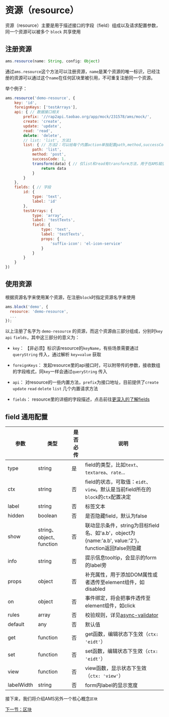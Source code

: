 # 资源（resource）

资源（resource）主要是用于描述接口的字段（field）组成以及请求配置参数，同一个资源可以被多个 `block` 共享使用

<ClientOnly>
<scrimba href="https://scrimba.com/c/cV8vRKuR" title="字段和区块" />
</ClientOnly>

## 注册资源

```js
ams.resource(name: String, config: Object)
```
通过`ams.resource`这个方法可以注册资源，`name`是某个资源的唯一标识，已经注册的资源可以通过这个`name`在任何区块里被引用，不可重复注册同一个资源。

举个例子：

```js
ams.resource('demo-resource', {
    key: 'id',
    foreignKeys: ['testArrays'],
    api: { // 数据接口相关
        prefix: '//rap2api.taobao.org/app/mock/231578/ams/mock/',
        create: 'create',
        update: 'update',
        read: 'read',
        delete: 'delete',
        // list: 'list', 方法1
        list: { // 方法2：可以给每个内置action单独配置path,method,successCode等
            path: 'list',
            method: 'post',
            successCode: 1,
            transform(data) { // 仅list和read有transform方法，用于在AMS赋值给区块前，转化接口返回数据
                return data
            }
        }
    },
    fields: { // 字段
        id: {
            type: 'text',
            label: 'id'
        },
        testArrays: {
            type: 'array',
            label: 'testTexts',
            field: {
                type: 'text',
                label: 'testTexts',
                props: {
                    'suffix-icon': 'el-icon-service'
                }
            }
        }
    }
})
```

## 使用资源

根据资源名字来使用某个资源，在注册`block`时指定资源名字来使用

```javascript
ams.block('demo', {
  resource: 'demo-resource',
  ...
});
```

以上注册了名字为 `demo-resource` 的资源，而这个资源由三部分组成，分别时`key` `api` `fields`，其中这三部分的意义为：

- `key`： 【非必须】标识该resource的`keyName`，有些场景需要通过 `queryString` 传入，通过解析 `key=value` 获取

- `foreignKeys`： 发起resource里的api接口时，可以附带传的参数，接收数组的字段格式，同`key`一样会通过`queryString` 传入

- `api`： 对resource的一些内置方法，`prefix`为接口地址，目前提供了`create` `update` `read` `delete` `list` 几个内置请求方法

- `fields`： resource里的详细的字段描述，点击前往[更深入的了解fields](/field/)

## field 通用配置

| 参数 | 类型 | 是否必传 | 说明
| -- | -- | -- | --
| type | string | 是 | field的类型，比如`text`、`textarea`、`rate`...
| ctx | string | 否 | field的状态，可取值：`eidt`、`view`。默认是当前field所在的`block`的`ctx`配置决定
| label | string | 否 | 标签文本
| hidden | boolean | 否 | 是否隐藏field，默认为false
| show | string、object、function | 否 | 联动显示条件，string为目标field名、如'a.b'，object为{name:'a.b', value:'2'}，function返回false则隐藏
| info | string | 否 | 提示信息tooltip，会显示的form的label旁
| props | object | 否 | 补充属性，用于添加DOM属性或者透传至element组件，如disabled
| on | object | 否 | 事件绑定，将会把事件透传至element组件，如click
| rules | array | 否 | 校验规则，详见[async-validator](https://github.com/yiminghe/async-validator)
| default | any | 否 | 默认值
| get | function | 否 | get函数，编辑状态下生效（`ctx: 'eidt'`）
| set | function | 否 | set函数，编辑状态下生效（`ctx: 'eidt'`）
| view | function | 否 | view函数，显示状态下生效（`ctx: 'view'`）
| labelWidth | string | 否 | form内label的显示宽度

接下来，我们将介绍AMS另外一个核心概念`区块`

[下一节：区块](/api/block.html)
